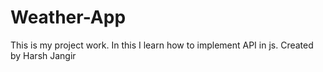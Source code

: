 # Weather-App
This is my project work.
In this I learn how to implement API in js.
Created by Harsh Jangir
